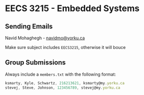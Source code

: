 # EECS 3215 - Embedded Systems

## Sending Emails

Navid Mohaghegh - [navidmo@yorku.ca](mailto:navidmo@yorku.ca)

Make sure subject includes `EECS3215`, otherwise it will bouce

## Group Submissions

Always include a `members.txt` with the following format:

```javascript
ksmarty, Kyle, Schwartz, 216213621, ksmarty@my.yorku.ca
stevej, Steve, Johnson, 123456789, stevej@my.yorku.ca
```
